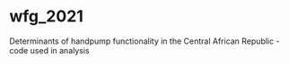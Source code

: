 # wfg_2021
Determinants of handpump functionality in the Central African Republic - code used in analysis
